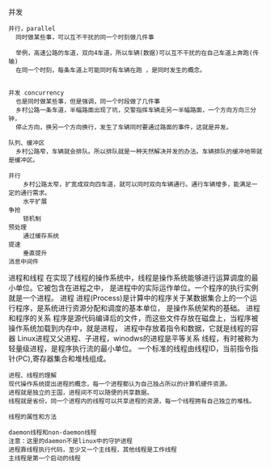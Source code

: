 并发
    
    并行，parallel
      同时做某些事，可以互不干扰的同一个时刻做几件事
    
      举例，高速公路的车道，双向4车道，所以车辆(数据)可以互不干扰的在自己车道上奔跑(传输)
      在同一个时刻，每条车道上可能同时有车辆在跑 ，是同时发生的概念。
    
    
    并发 concurrency
      也是同时做某些事，但是强调，同一个时段做了几件事
      乡村公路一条车道，半幅路面出现了坑，交警指挥车辆走另一半幅路面，一个方向方向三分钟，
      停止方向，换另一个方向换行，发生了车辆同时要通过路面的事件，这就是并发。
    
    队列、缓冲区
      乡村公路窄，车辆就会排队。所以排队就是一种天然解决并发的办法。车辆排队的缓冲地带就是缓冲区。
    
    并行
        乡村公路太窄，扩宽成双向四车道，就可以同时双向车辆通行。通行车辆增多，能满足一定的通行需求。
        水平扩展
    争抢
        锁机制
    预处理
        通过缓存系统
    提速
        垂直提升
    消息中间件
进程和线程
    在实现了线程的操作系统中，线程是操作系统能够进行运算调度的最小单位。它被包含在进程之中，
    是进程中的实际运作单位。一个程序的执行实例就是一个进程。
    进程
        进程(Process)是计算中的程序关于某数据集合上的一个运行程序，是系统进行资源分配和调度的基本单位，
        是操作系统架构的基础。
    进程和程序的关系
    程序是源代码编译后的文件，而这些文件存放在磁盘上，当程序被操作系统加载到内存中，就是进程，
    进程中存放着指令和数据，它就是线程的容器
    Linux进程又父进程、子进程，winodws的进程是平等关系
    线程，有时被称为轻量级进程，是程序执行流的最小单位。
    一个标准的线程由线程ID，当前指令指针(PC),寄存器集合和堆栈组成。
    
    进程、线程的理解
    现代操作系统提出进程的概念，每一个进程都认为自己独占所以的计算机硬件资源。
    进程就是独立的王国，进程间不可以随便的共享数据。
    线程就是省份，同一个进程内的线程可以共享进程的资源，每一个线程拥有自己独立的堆栈。
    
    线程的属性和方法
    
    daemon线程和non-daemon线程
    注意：这里的daemon不是linux中的守护进程
    进程靠线程执行代码，至少又一个主线程，其他线程是工作线程
    主线程是第一个启动的线程
    